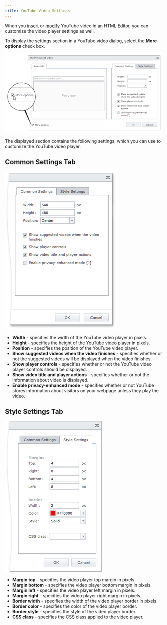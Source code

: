 ```yaml
---
title: YouTube Video Settings
---
```

When you [insert](../../../../interface-elements-for-web/articles/html-editor/working-with-youtube-video/insert-a-youtube-video-into-html-editor.md) or [modify](../../../../interface-elements-for-web/articles/html-editor/working-with-youtube-video/modify-youtube-video-settings-in-html-editor.md) YouTube video in an HTML Editor, you can customize the video player settings as well.

To display the settings section in a YouTube video dialog, select the **More options** check box.

![EUD_InsertYTVideo_MoreOptions](../../../images/Img25668.png)

The displayed section contains the following settings, which you can use to customize the YouTube video player.

## Common Settings Tab
![EUD_InsertYTVideo_CommonSettings](../../../images/Img25665.png)
* **Width** - specifies the width of the YouTube video player in pixels.
* **Height** - specifies the height of the YouTube video player in pixels.
* **Position** - specifies the position of the YouTube video player.
* **Show suggested videos when the video finishes** - specifies whether or not the suggested videos will be displayed when the video finishes.
* **Show player controls** - specifies whether or not the YouTube video player controls should be displayed.
* **Show video title and player actions** - specifies whether or not the information about video is displayed.
* **Enable privacy-enhanced mode** - specifies whether or not YouTube stores information about visitors on your webpage unless they play the video.

## Style Settings Tab
![EUD_HTMLEditor_StyleSettings](../../../images/Img25620.png)
* **Margin top** - specifies the video player top margin in pixels.
* **Margin bottom** - specifies the video player bottom margin in pixels.
* **Margin left** - specifies the video player left margin in pixels.
* **Margin right** - specifies the video player right margin in pixels.
* **Border width** - specifies the width of the video player border in pixels.
* **Border color** - specifies the color of the video player border.
* **Border style** - specifies the style of the video player border.
* **CSS class** -  specifies the CSS class applied to the video player.